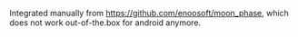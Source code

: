 Integrated manually from https://github.com/enoosoft/moon_phase, which does not work out-of-the.box for android anymore.